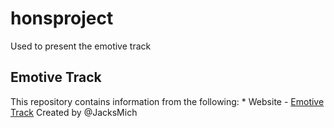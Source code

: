 # honsproject
Used to present the emotive track


<h2> Emotive Track </h2>
This repository contains information from the following:
* Website - <a href="ET Webpage.html"> Emotive Track</a>
Created by @JacksMich


